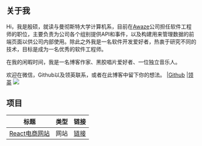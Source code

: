 ## 关于我
Hi，我是殷硕，就读与曼彻斯特大学计算机系，目前在[Awaze](https://awaze.com)公司担任软件工程师的职位，主要负责为公司各个组别提供API和事件，以及构建用来管理数据的前端页面以供公司内部使用。除此之外我是一名软件开发爱好者，热衷于研究不同的技术，目标是成为一名优秀的软件工程师。

在我的闲暇时间，我是一名博客作家、黑胶唱片爱好者、一位独立音乐人。

欢迎在微信，Github以及领英联系，或者在此博客中留下你的想法。
|[Github](https://github.com/ShuoYin03/)
|[领英](https://www.linkedin.com/in/yin-shuo-78a154275/)
![](/img/wechat.jpg)

## 项目
| 标题       |类型        |链接        |
| ----------- |----------- |----------- |
|[React电商网站](https://react-ecom-web.vercel.app/)|网站|[链接](https://react-ecom-web.vercel.app/)|